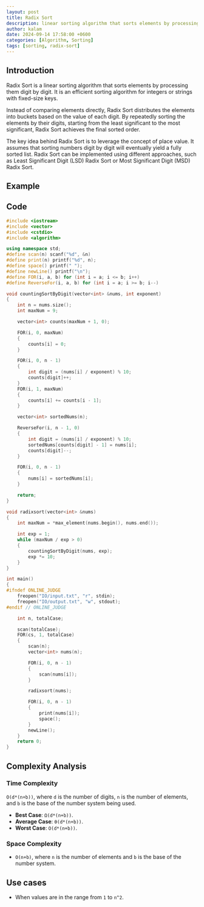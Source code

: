 ```yaml
---
layout: post
title: Radix Sort
description: linear sorting algorithm that sorts elements by processing them digit by digit
author: kalam
date: 2024-09-14 17:58:00 +0600
categories: [Algorithm, Sorting]
tags: [sorting, radix-sort]
---
```


## Introduction

Radix Sort is a linear sorting algorithm that sorts elements by processing them digit by digit. It is an efficient sorting algorithm for integers or strings with fixed-size keys. 

Instead of comparing elements directly, Radix Sort distributes the elements into buckets based on the value of each digit. By repeatedly sorting the elements by their digits, starting from the least significant to the most significant, Radix Sort achieves the final sorted order.

The key idea behind Radix Sort is to leverage the concept of place value. It assumes that sorting numbers digit by digit will eventually yield a fully sorted list. Radix Sort can be implemented using different approaches, such as Least Significant Digit (LSD) Radix Sort or Most Significant Digit (MSD) Radix Sort.

## Example


## Code

```cpp
#include <iostream>
#include <vector>
#include <cstdio>
#include <algorithm>

using namespace std;
#define scan(n) scanf("%d", &n)
#define print(n) printf("%d", n);
#define space() printf(" ");
#define newLine() printf("\n");
#define FOR(i, a, b) for (int i = a; i <= b; i++)
#define ReverseFor(i, a, b) for (int i = a; i >= b; i--)

void countingSortByDigit(vector<int> &nums, int exponent)
{
    int n = nums.size();
    int maxNum = 9;

    vector<int> counts(maxNum + 1, 0);

    FOR(i, 0, maxNum)
    {
        counts[i] = 0;
    }

    FOR(i, 0, n - 1)
    {
        int digit = (nums[i] / exponent) % 10;
        counts[digit]++;
    }
    FOR(i, 1, maxNum)
    {
        counts[i] += counts[i - 1];
    }

    vector<int> sortedNums(n);

    ReverseFor(i, n - 1, 0)
    {
        int digit = (nums[i] / exponent) % 10;
        sortedNums[counts[digit] - 1] = nums[i];
        counts[digit]--;
    }

    FOR(i, 0, n - 1)
    {
        nums[i] = sortedNums[i];
    }

    return;
}

void radixsort(vector<int> &nums)
{
    int maxNum = *max_element(nums.begin(), nums.end());

    int exp = 1;
    while (maxNum / exp > 0)
    {
        countingSortByDigit(nums, exp);
        exp *= 10;
    }
}

int main()
{
#ifndef ONLINE_JUDGE
    freopen("IO/input.txt", "r", stdin);
    freopen("IO/output.txt", "w", stdout);
#endif // ONLINE_JUDGE

    int n, totalCase;

    scan(totalCase);
    FOR(cs, 1, totalCase)
    {
        scan(n);
        vector<int> nums(n);

        FOR(i, 0, n - 1)
        {
            scan(nums[i]);
        }

        radixsort(nums);

        FOR(i, 0, n - 1)
        {
            print(nums[i]);
            space();
        }
        newLine();
    }
    return 0;
}

```

## Complexity Analysis

### Time Complexity

`O(d*(n+b))`, where `d` is the number of digits, `n` is the number of elements, and `b` is the base of the number system being used.

- **Best Case**: `Ω(d*(n+b))`.
- **Average Case**: `θ(d*(n+b))`.
- **Worst Case**: `O(d*(n+b))`.

### Space Complexity

- `O(n+b)`, where `n` is the number of elements and `b` is the base of the number system.


## Use cases
- When values are in the range from `1` to `n^2`.

